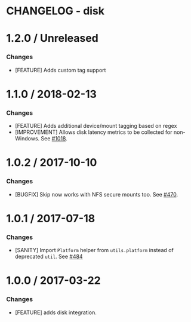 # CHANGELOG - disk

1.2.0 / Unreleased
==================

### Changes

* [FEATURE] Adds custom tag support

1.1.0 / 2018-02-13
==================

### Changes

* [FEATURE] Adds additional device/mount tagging based on regex
* [IMPROVEMENT] Allows disk latency metrics to be collected for non-Windows. See [#1018][].

1.0.2 / 2017-10-10
==================

### Changes

* [BUGFIX] Skip now works with NFS secure mounts too. See [#470][].

1.0.1 / 2017-07-18
==================

### Changes

* [SANITY] Import `Platform` helper from `utils.platform` instead of deprecated `util`. See [#484][]

1.0.0 / 2017-03-22
==================

### Changes

* [FEATURE] adds disk integration.

<!--- The following link definition list is generated by PimpMyChangelog --->
[#470]: https://github.com/DataDog/integrations-core/issues/470
[#484]: https://github.com/DataDog/integrations-core/issues/484
[#1018]: https://github.com/DataDog/integrations-core/issues/1018
